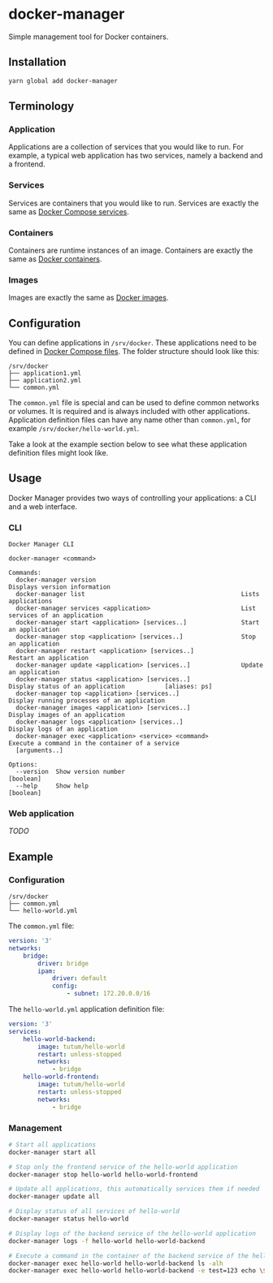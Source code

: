 # docker-manager

Simple management tool for Docker containers.

## Installation
```bash
yarn global add docker-manager
```

## Terminology
### Application
Applications are a collection of services that you would like to run. For example, a typical web application has two services, namely a backend and a frontend.

### Services
Services are containers that you would like to run. Services are exactly the same as [Docker Compose services](https://docs.docker.com/compose/compose-file/#service-configuration-reference).

### Containers
Containers are runtime instances of an image. Containers are exactly the same as [Docker containers](https://docs.docker.com/glossary/#container).

### Images
Images are exactly the same as [Docker images](https://docs.docker.com/glossary/#image).

## Configuration
You can define applications in `/srv/docker`. These applications need to be defined in [Docker Compose files](https://docs.docker.com/compose/compose-file/). The folder structure should look like this:
```
/srv/docker
├── application1.yml
├── application2.yml
└── common.yml
```

The `common.yml` file is special and can be used to define common networks or volumes. It is required and is always included with other applications. Application definition files can have any name other than `common.yml`, for example `/srv/docker/hello-world.yml`.

Take a look at the example section below to see what these application definition files might look like.

## Usage
Docker Manager provides two ways of controlling your applications: a CLI and a web interface.

### CLI
```
Docker Manager CLI

docker-manager <command>

Commands:
  docker-manager version                                        Displays version information
  docker-manager list                                           Lists applications
  docker-manager services <application>                         List services of an application
  docker-manager start <application> [services..]               Start an application
  docker-manager stop <application> [services..]                Stop an application
  docker-manager restart <application> [services..]             Restart an application
  docker-manager update <application> [services..]              Update an application
  docker-manager status <application> [services..]              Display status of an application           [aliases: ps]
  docker-manager top <application> [services..]                 Display running processes of an application
  docker-manager images <application> [services..]              Display images of an application
  docker-manager logs <application> [services..]                Display logs of an application
  docker-manager exec <application> <service> <command>         Execute a command in the container of a service
  [arguments..]

Options:
  --version  Show version number                                                                               [boolean]
  --help     Show help                                                                                         [boolean]
```

### Web application
*TODO*

## Example
### Configuration
```
/srv/docker
├── common.yml
└── hello-world.yml
```

The `common.yml` file:
```yml
version: '3'
networks:
    bridge:
        driver: bridge
        ipam:
            driver: default
            config:
                - subnet: 172.20.0.0/16
```

The `hello-world.yml` application definition file:
```yml
version: '3'
services:
    hello-world-backend:
        image: tutum/hello-world
        restart: unless-stopped
        networks:
            - bridge
    hello-world-frontend:
        image: tutum/hello-world
        restart: unless-stopped
        networks:
            - bridge
```

### Management
```bash
# Start all applications
docker-manager start all

# Stop only the frontend service of the hello-world application
docker-manager stop hello-world hello-world-frontend

# Update all applications, this automatically services them if needed
docker-manager update all

# Display status of all services of hello-world
docker-manager status hello-world

# Display logs of the backend service of the hello-world application
docker-manager logs -f hello-world hello-world-backend

# Execute a command in the container of the backend service of the hello-world application
docker-manager exec hello-world hello-world-backend ls -alh
docker-manager exec hello-world hello-world-backend -e test=123 echo \$test
```
